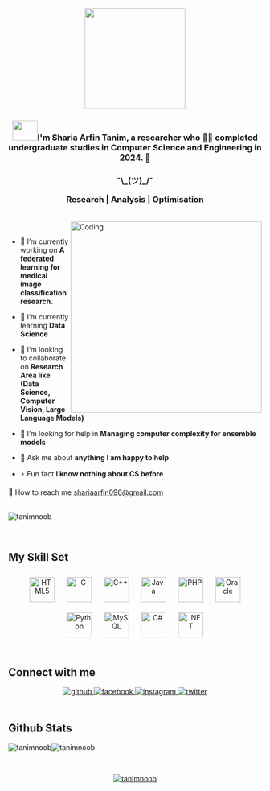 
<div align="center">
  <img align="center" width="200" src="https://gist.githubusercontent.com/Prince-Shivaram/3ace2c813ca49546f3f5f20cd03a2d3e/raw/6058e76860d16ee29df949da3166b3653959318f/hello.gif" align="center">
</div>


### <div align="center"><img src="https://github.com/NoobMahbub/NoobMahbub/blob/main/Wave.gif" height="40px" width="50px">I'm Sharia Arfin Tanim, a researcher who 👨‍💻 completed undergraduate studies in Computer Science and Engineering in 2024. 🚀</div> 
<h3 align="center">¯\_(ツ)_/¯
  
  Research | Analysis | Optimisation

</h3><br/>
<img align="right" alt="Coding" width="380" src="https://c.tenor.com/whgQwNlVvNkAAAAi/xero-code.gif">
  <br/>
  
- 🔭 I’m currently working on **A federated learning for medical image classification research.**

- 🌱 I’m currently learning **Data Science**

- 👯 I’m looking to collaborate on **Research Area like (Data Science, Computer Vision, Large Language Models)**

- 🤝 I’m looking for help in **Managing computer complexity for ensemble models**

- 💬 Ask me about **anything I am happy to help**

- ⚡ Fun fact **I know nothing about CS before**  
  

📨 How to reach me shariaarfin096@gmail.com  
<br>
<p align="left"> 
  <img src="https://komarev.com/ghpvc/?username=tanimnoob&label=Profile%20views&color=0e75b6&style=flat" alt="tanimnoob" /> 
</p>
<br>

 


## My Skill Set  
<table>


<div align="center">  
<img style="margin: 10px" src="https://profilinator.rishav.dev/skills-assets/html5-original-wordmark.svg" alt="HTML5" height="50" />   
<img style="margin: 10px" src="https://profilinator.rishav.dev/skills-assets/c-original.svg" alt="C" height="50" />  
<img style="margin: 10px" src="https://profilinator.rishav.dev/skills-assets/cplusplus-original.svg" alt="C++" height="50" />  
<img style="margin: 10px" src="https://profilinator.rishav.dev/skills-assets/java-original-wordmark.svg" alt="Java" height="50" />  
<img style="margin: 10px" src="https://profilinator.rishav.dev/skills-assets/php-original.svg" alt="PHP" height="50" />  
<img style="margin: 10px" src="https://profilinator.rishav.dev/skills-assets/oracle-original.svg" alt="Oracle" height="50" />  
<img style="margin: 10px" src="https://profilinator.rishav.dev/skills-assets/python-original.svg" alt="Python" height="50" />  
<img style="margin: 10px" src="https://profilinator.rishav.dev/skills-assets/mysql-original-wordmark.svg" alt="MySQL" height="50" />  
<img style="margin: 10px" src="https://profilinator.rishav.dev/skills-assets/csharp-original.svg" alt="C#" height="50" />  
<img style="margin: 10px" src="https://profilinator.rishav.dev/skills-assets/dot-net-original-wordmark.svg" alt=".NET" height="50" />  
</div>
  
<br/>  

## Connect with me  
<div align="center">
<a href="https://github.com/https://github.com/Tanimnoob" target="_blank">
<img src=https://img.shields.io/badge/github-%2324292e.svg?&style=for-the-badge&logo=github&logoColor=white alt=github style="margin-bottom: 5px;" />
</a>
<a href="https://www.facebook.com/https://www.facebook.com/sharia.tanim.5" target="_blank">
<img src=https://img.shields.io/badge/facebook-%232E87FB.svg?&style=for-the-badge&logo=facebook&logoColor=white alt=facebook style="margin-bottom: 5px;" />
</a>
<a href="https://instagram.com/https://www.instagram.com/arfin_tanim619/" target="_blank">
<img src=https://img.shields.io/badge/instagram-%23000000.svg?&style=for-the-badge&logo=instagram&logoColor=white alt=instagram style="margin-bottom: 5px;" />
</a>
<a href="https://twitter.com/https://twitter.com/Kidzo_NFS" target="_blank">
<img src=https://img.shields.io/badge/twitter-%2300acee.svg?&style=for-the-badge&logo=twitter&logoColor=white alt=twitter style="margin-bottom: 5px;" />
</a>  
</div>  
  

<br/>  


## Github Stats  

  <img align="center" src="https://github-readme-streak-stats.herokuapp.com/?user=tanimnoob&" alt="tanimnoob" /><img align="center" src="https://github-readme-stats.vercel.app/api/top-langs?username=tanimnoob&show_icons=true&locale=en&layout=compact" alt="tanimnoob" />
  </div>  
<br/>
<p align="center"> <a href="https://github.com/ryo-ma/github-profile-trophy"><img src="https://github-profile-trophy.vercel.app/?username=tanimnoob" alt="tanimnoob" /></a> </p>
  
